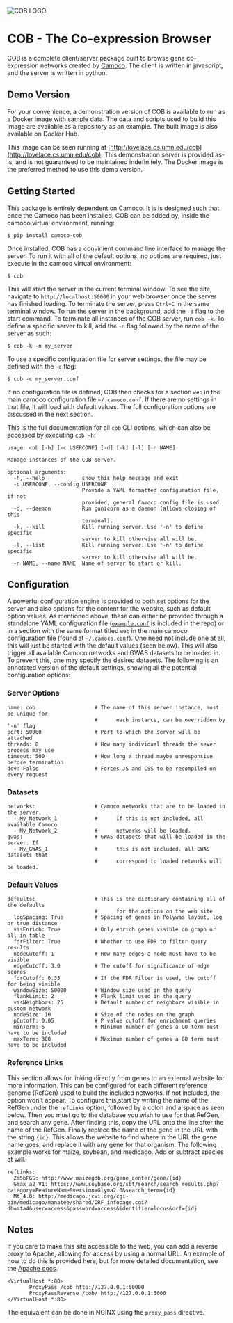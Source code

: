 ![COB LOGO](https://s3-us-west-2.amazonaws.com/camoco/COBLogo.png)

# COB - The Co-expression Browser

COB is a complete client/server package built to browse gene co-expression networks
created by [Camoco](https://github.com/LinkageIO/Camoco). The client is written in
javascript, and the server is written in python.

## Demo Version

For your convenience, a demonstration version of COB is available to run as a Docker image with sample data. The data and scripts used to build this image are available as a <LINK>repository<LINK> as an example. The built image is also available on <LINK>Docker Hub<LINK>.

This image can be seen running at [http://lovelace.cs.umn.edu/cob](http://lovelace.cs.umn.edu/cob). This demonstration server is provided as-is, and is not guaranteed to be maintained indefinitely. The Docker image is the preferred method to use this demo version.

## Getting Started

This package is entirely dependent on [Camoco](https://github.com/LinkageIO/Camoco).
It is is designed such that once the Camoco has been installed, COB can be
added by, inside the camoco virtual environment, running:

```
$ pip install camoco-cob
```

Once installed, COB has a convinient command line interface to manage the server.
To run it with all of the default options, no options are required, just execute
in the camoco virtual environment:

```
$ cob
```

This will start the server in the current terminal window. To see the site, navigate
to `http://localhost:50000` in your web browser once the server has finished loading.
To terminate the server, press `Ctrl+C` in the same terminal window. To run the
server in the background, add the `-d` flag to the start command. To terminate all
instances of the COB server, run `cob -k`. To define a specific server to kill,
add the `-n` flag followed by the name of the server as such:

```
$ cob -k -n my_server
```

To use a specific configuration file for server settings, the file may be defined
with the `-c` flag:

```
$ cob -c my_server.conf
```

If no configuration file is defined, COB then checks for a section `web` in the
main camoco configuration file `~/.camoco.conf`. If there are no settings in that
file, it will load with default values. The full configuration options are discussed
in the next section.

This is the full documentation for all `cob` CLI options, which can also be accessed
by executing `cob -h`:

```
usage: cob [-h] [-c USERCONF] [-d] [-k] [-l] [-n NAME]

Manage instances of the COB server.

optional arguments:
  -h, --help            show this help message and exit
  -c USERCONF, --config USERCONF
                        Provide a YAML formatted configuration file, if not
                        provided, general Camoco config file is used.
  -d, --daemon          Run gunicorn as a daemon (allows closing of this
                        terminal).
  -k, --kill            Kill running server. Use '-n' to define specific
                        server to kill otherwise all will be.
  -l, --list            Kill running server. Use '-n' to define specific
                        server to kill otherwise all will be.
  -n NAME, --name NAME  Name of server to start or kill.
```

## Configuration

A powerful configuration engine is provided to both set options for the server
and also options for the content for the website, such as default option
values. As mentioned above, these can either be provided through a standalone
YAML configuration file ([`example.conf`](https://github.com/LinkageIO/cob/blob/master/example.conf)
is included in the repo) or in a section with the same format titled `web` in
the main camoco configuration file (found at `~/.camoco.conf`). One need not
include one at all, this will just be started with the default values (seen
below). This will also trigger all available Camoco networks and GWAS datasets
to be loaded in. To prevent this, one may specify the desired datasets. The
following is an annotated version of the default settings, showing all the
potential configuration options:

### Server Options

```
name: cob                   # The name of this server instance, must be unique for
                            #      each instance, can be overridden by '-n' flag
port: 50000                 # Port to which the server will be attached
threads: 8                  # How many individual threads the sever process may use
timeout: 500                # How long a thread maybe unresponsive before termination
dev: False                  # Forces JS and CSS to be recompiled on every request
```

### Datasets

```
networks:                   # Camoco networks that are to be loaded in the server.
  - My_Network_1            #      If this is not included, all available Camoco
  - My_Network_2            #      networks will be loaded.
gwas:                       # GWAS datasets that will be loaded in the server. If
  - My_GWAS_1               #      this is not included, all GWAS datasets that
                            #      correspond to loaded networks will be loaded.
```

### Default Values

```
defaults:                   # This is the dictionary containing all of the defaults
                            #      for the options on the web site
  logSpacing: True          # Spacing of genes in Polywas layout, log or true distance
  visEnrich: True           # Only enrich genes visible on graph or all in table
  fdrFilter: True           # Whether to use FDR to filter query results
  nodeCutoff: 1             # How many edges a node must have to be visible
  edgeCutoff: 3.0           # The cutoff for significance of edge scores
  fdrCutoff: 0.35           # If the FDR Filter is used, the cutoff for being visible
  windowSize: 50000         # Window size used in the query
  flankLimit: 2             # Flank limit used in the query
  visNeighbors: 25          # Default number of neighbors visible in custom network
  nodeSize: 10              # Size of the nodes on the graph
  pCutoff: 0.05             # P value cutoff for enrichment queries
  minTerm: 5                # Minimum number of genes a GO term must have to be included
  maxTerm: 300              # Maximum number of genes a GO term must have to be included
```

### Reference Links

This section allows for linking directly from genes to an external website for more
information. This can be configured for each different reference genome (RefGen) used
to build the included networks. If not included, the option won't appear. To configure
this,start by writing the name of the RefGen under the `refLinks` option, followed by
a colon and a space as seen below. Then you must go to the database you wish to use
for that RefGen, and search any gene. After finding this, copy the URL onto the line
after the name of the RefGen. Finally replace the name of the gene in the URL with
the string `{id}`. This allows the website to find where in the URL the gene name
goes, and replace it with any gene for that organism. The following example works for
maize, soybean, and medicago. Add or subtract species at will.

```
refLinks:
  Zm5bFGS: http://www.maizegdb.org/gene_center/gene/{id}
  Gmax_a2_V1: https://www.soybase.org/sbt/search/search_results.php?category=FeatureName&version=Glyma2.0&search_term={id}
  Mt_4.0: http://medicago.jcvi.org/cgi-bin/medicago/manatee/shared/ORF_infopage.cgi?db=mta4&user=access&password=access&identifier=locus&orf={id}
```

## Notes

If you care to make this site accessible to the web, you can add a reverse proxy
to Apache, allowing for access by using a normal URL. An example of how to do
this is provided here, but for more detailed documentation, see the
[Apache docs](https://httpd.apache.org/docs/2.4/).

```
<VirtualHost *:80>
       ProxyPass /cob http://127.0.0.1:50000
       ProxyPassReverse /cob/ http://127.0.0.1:5000
</VirtualHost *:80>
```

The equivalent can be done in NGINX using the `proxy_pass` directive.
